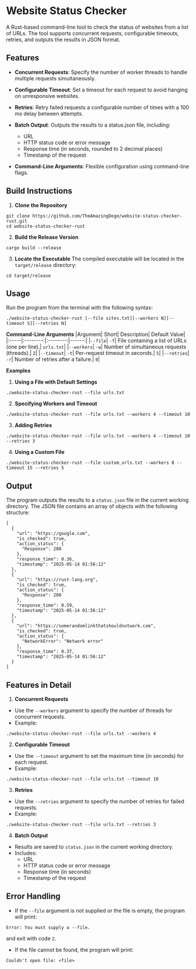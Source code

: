 # Website Status Checker
A Rust-based command-line tool to check the status of websites from a list of URLs. The tool supports concurrent requests, configurable timeouts, retries, and outputs the results in JSON format.

## Features
- **Concurrent Requests**: Specify the number of worker threads to handle multiple requests simultaneously.  
- **Configurable Timeout**: Set a timeout for each request to avoid hanging on unresponsive websites.  
- **Retries**: Retry failed requests a configurable number of times with a 100 ms delay between attempts.  
- **Batch Output**: Outputs the results to a status.json file, including:
    - URL
    - HTTP status code or error message
    - Response time (in seconds, rounded to 2 decimal places)
    - Timestamp of the request  

- **Command-Line Arguments**: Flexible configuration using command-line flags.  

## Build Instructions
1. **Clone the Repository**
```
git clone https://github.com/TheAmazingDoge/website-status-checker-rust.git
cd website-status-checker-rust
```

2. **Build the Release Version**
```
cargo build --release
```

3. **Locate the Executable** The compiled executable will be located in the `target/release` directory:
```
cd target/release
```

## Usage
Run the program from the terminal with the following syntax:
```
./website-status-checker-rust [--file sites.txt][--workers N][--timeout S][--retries N]
```

**Command-Line Arguments**
|Argument|	Short|	Description|	Default Value|
|:-----|:--------:|:--------:|------:|
|`--file`|	`-f`|	File containing a list of URLs (one per line).|	`urls.txt`|
|`--workers`|	`-w`|	Number of simultaneous requests (threads).|	`2`|
|`--timeout`|	`-t`|	Per-request timeout in seconds.|	`5`|
|`--retries`|	`-r`|	Number of retries after a failure.|	`0`|

**Examples**
1. **Using a File with Default Settings**
```
./website-status-checker-rust --file urls.txt
```
2. **Specifying Workers and Timeout**
```
./website-status-checker-rust --file urls.txt --workers 4 --timeout 10
```
3. **Adding Retries**
```
./website-status-checker-rust --file urls.txt --workers 4 --timeout 10 --retries 3
```
4. **Using a Custom File**
```
./website-status-checker-rust --file custom_urls.txt --workers 8 --timeout 15 --retries 5
```
## Output
The program outputs the results to a `status.json` file in the current working directory. The JSON file contains an array of objects with the following structure:
```
[
  {
    "url": "https://google.com",
    "is_checked": true,
    "action_status": {
      "Response": 200
    },
    "response_time": 0.36,
    "timestamp": "2025-05-14 01:56:12"
  },
  {
    "url": "https://rust-lang.org",
    "is_checked": true,
    "action_status": {
      "Response": 200
    },
    "response_time": 0.59,
    "timestamp": "2025-05-14 01:56:12"
  },
  {
    "url": "https://somerandomlinkthatshouldnotwork.com",
    "is_checked": true,
    "action_status": {
      "NetworkError": "Network error"
    },
    "response_time": 0.37,
    "timestamp": "2025-05-14 01:56:12"
  }
]
```

## Features in Detail
1. **Concurrent Requests**
- Use the `--workers` argument to specify the number of threads for concurrent requests.
- Example:
```
./website-status-checker-rust --file urls.txt --workers 4
```
2. **Configurable Timeout**
- Use the `--timeout` argument to set the maximum time (in seconds) for each request.
- Example:
```
./website-status-checker-rust --file urls.txt --timeout 10
```
3. **Retries**
- Use the `--retries` argument to specify the number of retries for failed requests.
- Example:
```
./website-status-checker-rust --file urls.txt --retries 3
```
4. **Batch Output**
- Results are saved to `status.json` in the current working directory.
- Includes:
    - URL
    - HTTP status code or error message
    - Response time (in seconds)
    - Timestamp of the request

## Error Handling
- If the `--file` argument is not supplied or the file is empty, the program will print:
```
Error: You must supply a --file.
```
and exit with code `2`.

- If the file cannot be found, the program will print:
```
Couldn't open file: <file>
```
